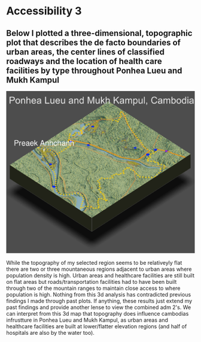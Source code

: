 # Accessibility 3

## Below I plotted a three-dimensional, topographic plot that describes the de facto boundaries of urban areas, the center lines of classified roadways and the location of health care facilities by type throughout Ponhea Lueu and Mukh Kampul

![](https://raw.githubusercontent.com/dloumeau/data100repository/main/Screen%20Shot%202021-05-17%20at%2011.41.48%20PM.png)

While the topography of my selected region seems to be relativeyly flat there are two or three mountaneous regions adjacent to urban areas where population density is high. Urban areas and healthcare facilities are still built on flat areas but roads/transportation facilities had to have been built through two of the mountain ranges to maintain close access to where population is high. Nothing from this 3d analysis has contradicted previous findings I made through past plots. If anything, these results just extend my past findings and provide another lense to view the combined adm 2's. We can interpret from this 3d map that topography does influence cambodias infrustture in Ponhea Lueu and Mukh Kampul, as urban areas and healthcare facilities are built at lower/flatter elevation regions (and half of hospitals are also by the water too). 

